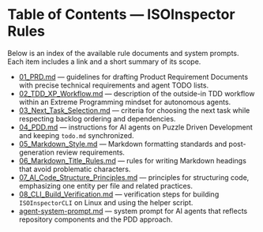 # Table of Contents — ISOInspector Rules

Below is an index of the available rule documents and system prompts. Each item includes a link and a short summary of
its scope.

- [01_PRD.md](./01_PRD.md) — guidelines for drafting Product Requirement Documents with precise technical requirements
  and agent TODO lists.
- [02_TDD_XP_Workflow.md](./02_TDD_XP_Workflow.md) — description of the outside-in TDD workflow within an Extreme
  Programming mindset for autonomous agents.
- [03_Next_Task_Selection.md](./03_Next_Task_Selection.md) — criteria for choosing the next task while respecting
  backlog ordering and dependencies.
- [04_PDD.md](./04_PDD.md) — instructions for AI agents on Puzzle Driven Development and keeping `todo.md` synchronized.
- [05_Markdown_Style.md](./05_Markdown_Style.md) — Markdown formatting standards and post-generation review
  requirements.
- [06_Markdown_Title_Rules.md](./06_Markdown_Title_Rules.md) — rules for writing Markdown headings that avoid
  problematic characters.
- [07_AI_Code_Structure_Principles.md](./07_AI_Code_Structure_Principles.md) — principles for structuring code,
  emphasizing one entity per file and related practices.
- [08_CLI_Build_Verification.md](./08_CLI_Build_Verification.md) — verification steps for building `ISOInspectorCLI` on Linux and using the helper script.
- [agent-system-prompt.md](./agent-system-prompt.md) — system prompt for AI agents that reflects repository components
  and the PDD approach.
